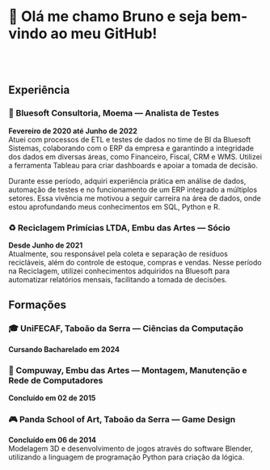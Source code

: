 # 👋 Olá me chamo Bruno e seja bem-vindo ao meu GitHub!
<br>
<br>

## Experiência

### 💙 Bluesoft Consultoria, Moema — Analista de Testes
**Fevereiro de 2020 até Junho de 2022**  
Atuei com processos de ETL e testes de dados no time de BI da Bluesoft Sistemas, colaborando com o ERP da empresa e garantindo a integridade dos dados em diversas áreas, como Financeiro, Fiscal, CRM e WMS. Utilizei a ferramenta Tableau para criar dashboards e apoiar a tomada de decisão.

Durante esse período, adquiri experiência prática em análise de dados, automação de testes e no funcionamento de um ERP integrado a múltiplos setores. Essa vivência me motivou a seguir carreira na área de dados, onde estou aprofundando meus conhecimentos em SQL, Python e R.

### ♻️ Reciclagem Primícias LTDA, Embu das Artes — Sócio
**Desde Junho de 2021**  
Atualmente, sou responsável pela coleta e separação de resíduos recicláveis, além do controle de estoque, compras e vendas. Nesse período na Reciclagem, utilizei conhecimentos adquiridos na Bluesoft para automatizar relatórios mensais, facilitando a tomada de decisões.

## Formações

### 🎓 UniFECAF, Taboão da Serra — Ciências da Computação
**Cursando Bacharelado em 2024**

### 🔧 Compuway, Embu das Artes — Montagem, Manutenção e Rede de Computadores
**Concluído em 02 de 2015**

### 🎮 Panda School of Art, Taboão da Serra — Game Design
**Concluído em 06 de 2014**  
Modelagem 3D e desenvolvimento de jogos através do software Blender, utilizando a linguagem de programação Python para criação da lógica.
